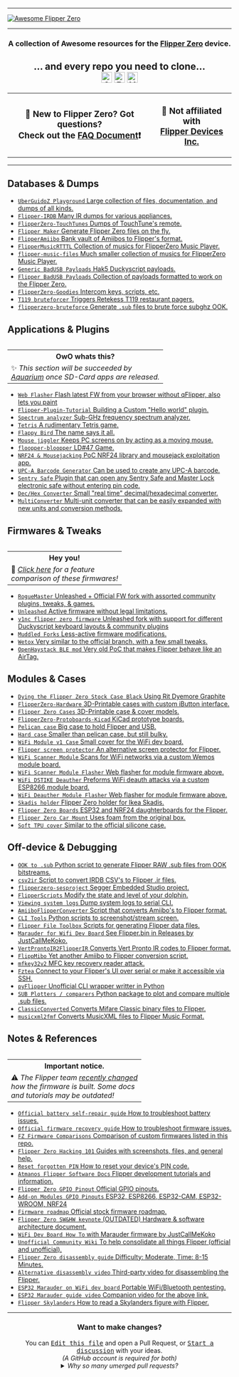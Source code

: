 <hr>

<a href="https://github.com/djsime1/awesome-flipperzero">
  <img src="https://user-images.githubusercontent.com/8518150/158502722-2532719c-a680-4405-b230-d45474a5decd.png" align="center" alt="Awesome Flipper Zero" title="Awesome Flipper Zero">
</a>

<hr>

<h3 align="center">
  A collection of Awesome resources for the <a href="https://flipperzero.one">Flipper Zero</a> device.<br>
  <h2 align="center">... and every repo you need to clone...<br>  <center><span align="center" width="100%">
    <img src="https://awesome.re/badge.svg" alt="Awesome" height=24>
    <img src="https://img.shields.io/badge/Powered%20by-Dolphins-blue" alt="Powered by dolphins" height=24>
    <img src="https://img.shields.io/badge/Hack-The%20Planet-orange" alt="Hack the planet" height=24>
    </span></center></h2>
</h3>

<table align="center"><tr>
  <td>
    <h3 align="center">
    👋 New to Flipper Zero? Got questions?<br>
    Check out the <a href="https://github.com/djsime1/awesome-flipperzero/blob/main/FAQ.md">FAQ Document</a>❗
    </h3>
  </td>
  <td>
    <h3 align="center">
    🚫 Not affiliated with<br>
    <a href="https://www.flipperdevices.com/">Flipper Devices Inc.</a>
    </h3>
  </td>
</tr></table>

<hr>

<!-- DO NOT MODIFY ABOVE -->

## Databases & Dumps
- [`UberGuidoZ Playground` Large collection of files, documentation, and dumps of all kinds.](https://github.com/UberGuidoZ/Flipper)
- [`Flipper-IRDB` Many IR dumps for various appliances.](https://github.com/logickworkshop/Flipper-IRDB)
- [`FlipperZero-TouchTunes` Dumps of TouchTune's remote.](https://github.com/jimilinuxguy/flipperzero-touchtunes)
- [`Flipper Maker` Generate Flipper Zero files on the fly.](https://flippermaker.github.io/)
- [`FlipperAmiibo` Bank vault of Amiibos to Flipper's format.](https://github.com/Gioman101/FlipperAmiibo)
- [`FlipperMusicRTTTL` Collection of musics for FlipperZero Music Player.](https://github.com/neverfa11ing/FlipperMusicRTTTL)
- [`flipper-music-files` Much smaller collection of musics for FlipperZero Music Player.](https://github.com/Tonsil/flipper-music-files)
- [`Generic BadUSB Payloads` Hak5 Duckyscript payloads.](https://github.com/nocomp/Flipper_Zero_Badusb_hack5_payloads)
- [`Flipper BadUSB Payloads` Collection of payloads formatted to work on the Flipper Zero.](https://github.com/I-Am-Jakoby/Flipper-Zero-BadUSB)
- [`FlipperZero-Goodies` Intercom keys, scripts, etc.](https://github.com/wetox-team/flipperzero-goodies)
- [`T119 bruteforcer` Triggers Retekess T119 restaurant pagers.](https://github.com/xb8/t119bruteforcer)
- [`flipperzero-bruteforce` Generate `.sub` files to brute force subghz OOK.](https://github.com/tobiabocchi/flipperzero-bruteforce)

## Applications & Plugins

<table align="right">
  <tr><th><strong>OwO whats this?</strong></th></tr>
  <tr><td>✨ <em>This section will be succeeded by<br><a href="https://github.com/flipper-aquarium">Aquarium</a> once SD-Card apps are released.</em></td></tr>
</table>

- [`Web Flasher` Flash latest FW from your browser without qFlipper, also lets you paint](https://my.flipp.dev/)
- [`Flipper-Plugin-Tutorial` Building a Custom "Hello world" plugin.](https://github.com/mfulz/Flipper-Plugin-Tutorial)
- [`Spectrum analyzer` Sub-GHz frequency spectrum analyzer.](https://github.com/jolcese/flipperzero-firmware/tree/spectrum/applications/spectrum_analyzer)
- [`Tetris` A rudimentary Tetris game.](https://github.com/jeffplang/flipperzero-firmware/tree/tetris_game/applications/tetris_game)
- [`Flappy Bird` The name says it all.](https://github.com/DroomOne/flipperzero-firmware/tree/dev/applications%2Fflappy_bird)
- [`Mouse jiggler` Keeps PC screens on by acting as a moving mouse.](https://github.com/MuddledBox/flipperzero-firmware/tree/Mouse_Jiggler/applications/mouse_jiggler)
- [`floopper-bloopper` LD#47 Game.](https://github.com/glitchcore/floopper-bloopper)
- [`NRF24 & Mousejacking` PoC NRF24 library and mousejack exploitation app.](https://github.com/mothball187/flipperzero-nrf24)
- [`UPC-A Barcode Generator` Can be used to create any UPC-A barcode.](https://github.com/McAzzaMan/flipperzero-firmware/tree/UPC-A_Barcode_Generator/applications/barcode_generator)
- [`Sentry Safe` Plugin that can open any Sentry Safe and Master Lock electronic safe without entering pin code.](https://github.com/H4ckd4ddy/flipperzero-sentry-safe-plugin)
- [`Dec/Hex Converter` Small "real time" decimal/hexadecimal converter.](https://github.com/theisolinearchip/flipperzero_stuff/tree/main/applications/dec_hex_converter)
- [`MultiConverter` Multi-unit converter that can be easily expanded with new units and conversion methods.](https://github.com/theisolinearchip/flipperzero_stuff/tree/main/applications/multi_converter)

## Firmwares & Tweaks

<table align="right">
  <tr><th><strong>Hey you!</strong></th></tr>
  <tr><td>🔰 <em><a href="https://github.com/djsime1/awesome-flipperzero/blob/main/Firmwares.md">Click here</a> for a feature<br>comparison of these firmwares!</em></td></tr>
</table>

- [`RogueMaster` Unleashed + Official FW fork with assorted community plugins, tweaks, & games.](https://github.com/RogueMaster/flipperzero-firmware-wPlugins)
- [`Unleashed` Active firmware without legal limitations.](https://github.com/Eng1n33r/flipperzero-firmware)
- [`v1nc flipper zero firmware` Unleashed fork with support for different Duckyscript keyboard layouts & community plugins](https://github.com/v1nc/flipperzero-firmware)
- [`Muddled Forks` Less-active firmware modifications.](https://github.com/MuddledBox/flipperzero-firmware/tree/muddled_dev)
- [`Wetox` Very similar to the official branch, with a few small tweaks.](https://github.com/wetox-team/flipperzero-firmware)
- [`OpenHaystack BLE mod` Very old PoC that makes Flipper behave like an AirTag.](https://github.com/AlexStrNik/flipperzero-firmware)

## Modules & Cases
- [`Dying the Flipper Zero Stock Case Black` Using Rit Dyemore Graphite](https://www.reddit.com/r/flipperzero/comments/vhb8hv/with_inspiration_and_info_from_uchillbasss_ive)
- [`FlipperZero-Hardware` 3D-Printable cases with custom iButton interface.](https://github.com/s0ko1ex/FlipperZero-Hardware)
- [`Flipper Zero Cases` 3D-Printable case & cover models.](https://github.com/MuddledBox/FlipperZeroCases)
- [`FlipperZero-Protoboards-Kicad` KiCad prototype boards.](https://github.com/lomalkin/flipperzero-protoboards-kicad)
- [`Pelican case` Big case to hold Flipper and USB.](https://www.printables.com/model/204882-flipper-zero-case)
- [`Hard case` Smaller than pelican case, but still bulky.](https://www.thingiverse.com/thing:5387015)
- [`WiFi Module v1 Case` Small cover for the WiFi dev board.](https://www.printables.com/model/179910-case-for-flipper-zero-wi-fi-module-v1)
- [`Flipper screen protector` An alternative screen protector for Flipper.](https://www.photodon.com/p/2419-01.html)
- [`WiFi Scanner Module` Scans for WiFi networks via a custom Wemos module board.](https://github.com/SequoiaSan/FlipperZero-WiFi-Scanner_Module)
- [`WiFi Scanner Module Flasher` Web flasher for module firmware above.](https://sequoiasan.github.io/FlipperZero-WiFi-Scanner_Module/)
- [`WiFi DSTIKE Deauther` Preforms WiFi deauth attacks via a custom ESP8266 module board.](https://github.com/SequoiaSan/FlipperZero-Wifi-ESP8266-Deauther-Module)
- [`WiFi Deauther Module Flasher` Web flasher for module firmware above.](https://sequoiasan.github.io/FlipperZero-Wifi-ESP8266-Deauther-Module/)
- [`Skadis holder` Flipper Zero holder for Ikea Skadis.](https://www.thingiverse.com/thing:5434476)
- [`Flipper Zero Boards` ESP32 and NRF24 daughterboards for the Flipper.](https://github.com/DrB0rk/Flipper-Zero-Boards)
- [`Flipper Zero Car Mount` Uses foam from the original box.](https://www.thingiverse.com/thing:5464899)
- [`Soft TPU cover` Similar to the official silicone case.](https://www.printables.com/en/model/272676-soft-tpu-flipper-zero-cover)

## Off-device & Debugging
- [`OOK to .sub` Python script to generate Flipper RAW .sub files from OOK bitstreams.](https://gist.github.com/jinschoi/f39dbd82e4e3d99d32ab6a9b8dfc2f55)
- [`csv2ir` Script to convert IRDB CSV's to Flipper .ir files.](https://github.com/Spexivus/csv2ir)
- [`flipperzero-sesproject` Segger Embedded Studio project.](https://github.com/hedger/flipperzero-sesproject)
- [`FlipperScripts` Modify the state and level of your dolphin.](https://github.com/DroomOne/FlipperScripts)
- [`Viewing system logs` Dump system logs to serial CLI.](https://gist.github.com/jaflo/50c35c46f3ecada7a18c9e5cc203a3f8)
- [`AmiiboFlipperConverter` Script that converts Amiibo's to Flipper format.](https://github.com/Lucaslhm/AmiiboFlipperConverter/)
- [`CLI Tools` Python scripts to screenshot/stream screen.](https://github.com/lomalkin/flipperzero-cli-tools)
- [`Flipper File Toolbox` Scripts for generating Flipper data files.](https://github.com/evilpete/flipper_toolbox)
- [`Marauder for Wifi Dev Board` See Flipper.bin in Releases by JustCallMeKoko.](https://github.com/justcallmekoko/ESP32Marauder)
- [`VertProntoIR2FlipperIR` Converts Vert Pronto IR codes to Flipper format.](https://github.com/SkeletonMan03/VertProntoIR2FlipperIR)
- [`FlippMibo` Yet another Amiibo to Flipper conversion script.](https://github.com/0xz00n/FlipMiibo)
- [`mfkey32v2` MFC key recovery reader attack.](https://github.com/equipter/mfkey32v2)
- [`Fztea` Connect to your Flipper's UI over serial or make it accessible via SSH.](https://github.com/jon4hz/fztea)
- [`pyFlipper` Unofficial CLI wrapper writter in Python](https://github.com/wh00hw/pyFlipper)
- [`SUB Plotters / comparers` Python package to plot and compare multiple .sub files.](https://github.com/ShotokanZH/flipper_sub_plotters_comparers)
- [`ClassicConverted` Converts Mifare Classic binary files to Flipper.](https://github.com/equipter/ClassicConverter)
- [`musicxml2fmf` Converts MusicXML files to Flipper Music Format.](https://github.com/white-gecko/musicxml2fmf)

## Notes & References
<table align="right">
  <tr><th><strong>Important notice.</strong></th></tr>
  <tr><td>⚠️ <em>The Flipper team <a href="https://github.com/flipperdevices/flipperzero-firmware/pull/1269">recently changed</a><br>how the firmware is built. Some docs<br>and tutorials may be outdated!</em></td></tr>
</table>


- [`Official battery self-repair guide` How to troubleshoot battery issues.](https://cdn.flipperzero.one/self-repair-guide.pdf)
- [`Official firmware recovery guide` How to troubleshoot firmware issues.](https://docs.flipperzero.one/basics/firmware-update/firmware-recovery)
- [`FZ Firmware Comparisons` Comparison of custom firmwares listed in this repo.](https://github.com/djsime1/awesome-flipperzero/blob/main/Firmwares.md)
- [`Flipper Zero Hacking 101` Guides with screenshots, files, and general help.](https://flipper.pingywon.com/)
- [`Reset forgotten PIN` How to reset your device's PIN code.](https://gist.github.com/djsime1/18d73b981249859f17aab3e2bfd2b600)
- [`Atmanos Flipper Software Docs` Flipper development tutorials and information.](https://flipper.atmanos.com/docs/overview/intro)
- [`Flipper Zero GPIO Pinout` Official GPIO pinouts.](https://miro.com/app/board/uXjVO_LaYYI=/?moveToWidget=3458764522696947614&cot=10)
- [`Add-on Modules GPIO Pinouts` ESP32, ESP8266, ESP32-CAM, ESP32-WROOM, NRF24](https://github.com/UberGuidoZ/Flipper/tree/main/GPIO)
- [`Firmware roadmap` Official stock firmware roadmap.](https://miro.com/app/board/uXjVO_3D6xU=/?moveToWidget=3458764522498020058&cot=14)
- [`Flipper Zero SW&HW keynote` (OUTDATED) Hardware & software architecture document.](https://miro.com/app/board/o9J_l1XZfbw=/?moveToWidget=3458764514405659414&cot=14)
- [`WiFi Dev Board How To` with Marauder firmware by JustCallMeKoko](https://www.reddit.com/r/flipperzero/comments/vn29z2/wifi_dev_board_with_marauder_firmware/)
- [`Unofficial Community Wiki` To help consolidate all things Flipper (official and unofficial).](https://flipperzero.miraheze.org/wiki/Main_Page)
- [`Flipper Zero disassembly guide` Difficulty: Moderate, Time: 8-15 Minutes.](https://www.ifixit.com/Guide/Flipper+Zero+Disassembly/151455)
- [`Alternative disassembly video` Third-party video for disassembling the Flipper.](https://youtu.be/38pHe7M4vl8)
- [`ESP32 Marauder on WiFi dev board` Portable WiFi/Bluetooth pentesting.](https://github.com/justcallmekoko/ESP32Marauder/wiki/flipper-zero)
- [`ESP32 Marauder guide video` Companion video for the above link.](https://youtu.be/_YLTpNo5xa0)
- [`Flipper Skylanders` How to read a Skylanders figure with Flipper.](https://github.com/V0lk3n/Flipper-Skylanders)

<!-- DO NOT MODIFY BELOW -->

<hr>
<h3 align="center">Want to make changes?</h3>
<div align="center">
  You can <kbd><a href="https://github.com/djsime1/awesome-flipperzero/edit/main/README.md">Edit this file</a></kbd> and open a Pull Request,
  or <kbd><a href="https://github.com/djsime1/awesome-flipperzero/discussions">Start a discussion</a></kbd> with your ideas.<br>
  <em>(A GitHub account is required for both)</em>
    <details>
        <summary><em>Why so many umerged pull requests?</em></summary>
        If there's multiple small pull requests open at the same time, I'll often merge them together as a single update. Due to the way GitHub works, I'm unable to mark them as merged when I do this. To compensate, I include the contributors as co-authors on the commit, and mention the Pull Request ID's as part of the update message.
  </details>
</div>
